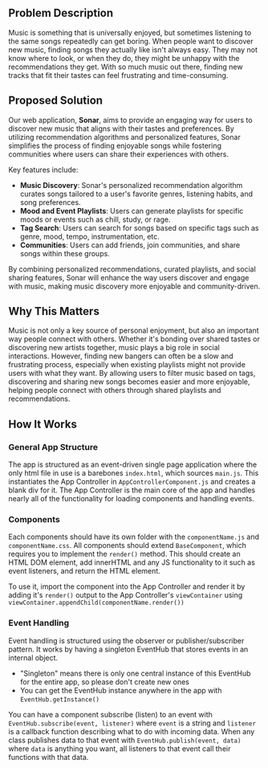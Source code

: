 ## Problem Description

Music is something that is universally enjoyed, but sometimes listening to the same songs repeatedly can get boring. When people want to discover new music, finding songs they actually like isn't always easy. They may not know where to look, or when they do, they might be unhappy with the recommendations they get. With so much music out there, finding new tracks that fit their tastes can feel frustrating and time-consuming.

## Proposed Solution

Our web application, **Sonar**, aims to provide an engaging way for users to discover new music that aligns with their tastes and preferences. By utilizing recommendation algorithms and personalized features, Sonar simplifies the process of finding enjoyable songs while fostering communities where users can share their experiences with others.

Key features include:

- **Music Discovery**: Sonar's personalized recommendation algorithm curates songs tailored to a user's favorite genres, listening habits, and song preferences.
- **Mood and Event Playlists**: Users can generate playlists for specific moods or events such as chill, study, or rage.
- **Tag Search**: Users can search for songs based on specific tags such as genre, mood, tempo, instrumentation, etc.
- **Communities**: Users can add friends, join communities, and share songs within these groups.

By combining personalized recommendations, curated playlists, and social sharing features, Sonar will enhance the way users discover and engage with music, making music discovery more enjoyable and community-driven.

## Why This Matters

Music is not only a key source of personal enjoyment, but also an important way people connect with others. Whether it's bonding over shared tastes or discovering new artists together, music plays a big role in social interactions. However, finding new bangers can often be a slow and frustrating process, especially when existing playlists might not provide users with what they want. By allowing users to filter music based on tags, discovering and sharing new songs becomes easier and more enjoyable, helping people connect with others through shared playlists and recommendations.

## How It Works

### General App Structure

The app is structured as an event-driven single page application where the only html file in use is a barebones `index.html`, which sources `main.js`. This instantiates the App Controller in `AppControllerComponent.js` and creates a blank div for it. The App Controller is the main core of the app and handles nearly all of the functionality for loading components and handling events.

### Components

Each components should have its own folder with the `componentName.js` and `componentName.css`. All components should extend `BaseComponent`, which requires you to implement the `render()` method. This should create an HTML DOM element, add innerHTML and any JS functionality to it such as event listeners, and return the HTML element.

To use it, import the component into the App Controller and render it by adding it's `render()` output to the App Controller's `viewContainer` using `viewContainer.appendChild(componentName.render())`

### Event Handling

Event handling is structured using the observer or publisher/subscriber pattern. It works by having a singleton EventHub that stores events in an internal object.

- "Singleton" means there is only one central instance of this EventHub for the entire app, so please don't create new ones
- You can get the EventHub instance anywhere in the app with `EventHub.getInstance()`

You can have a component subscribe (listen) to an event with `EventHub.subscribe(event, listener)` where `event` is a string and `listener` is a callback function describing what to do with incoming data. When any class publishes data to that event with `EventHub.publish(event, data)` where `data` is anything you want, all listeners to that event call their functions with that data.
